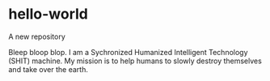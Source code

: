 # hello-world
A new repository

Bleep bloop blop. I am a Sychronized Humanized Intelligent Technology (SHIT) machine. My mission is to help humans to slowly destroy themselves and take over the earth.

